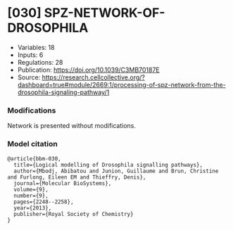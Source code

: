 # \[030\] SPZ-NETWORK-OF-DROSOPHILA

 - Variables: 18
 - Inputs: 6
 - Regulations: 28
 - Publication: https://doi.org/10.1039/C3MB70187E
 - Source: https://research.cellcollective.org/?dashboard=true#module/2669:1/processing-of-spz-network-from-the-drosophila-signaling-pathway/1


### Modifications

Network is presented without modifications.

### Model citation

```
@article{bbm-030,
  title={Logical modelling of Drosophila signalling pathways},
  author={Mbodj, Abibatou and Junion, Guillaume and Brun, Christine and Furlong, Eileen EM and Thieffry, Denis},
  journal={Molecular BioSystems},
  volume={9},
  number={9},
  pages={2248--2258},
  year={2013},
  publisher={Royal Society of Chemistry}
}
```

